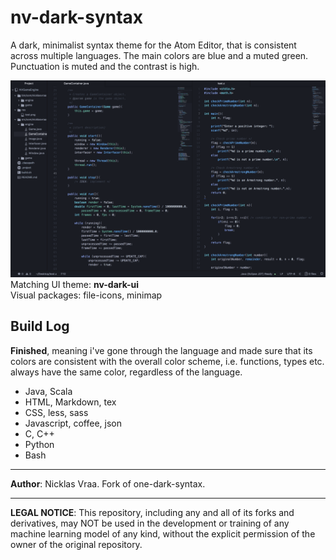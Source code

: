 # nv-dark-syntax
A dark, minimalist syntax theme for the Atom Editor, that is consistent across multiple languages. The main colors are blue and a muted green. Punctuation is muted and the contrast is high.

![nv-dark-syntax](https://github.com/NicklasVraa/nv-dark-syntax/blob/master/example.png?raw=true)
Matching UI theme: **nv-dark-ui**  
Visual packages: file-icons, minimap

## Build Log
**Finished**, meaning i've gone through the language and made sure that its colors are consistent with the overall color scheme, i.e. functions, types etc. always have the same color, regardless of the language.

- Java, Scala
- HTML, Markdown, tex
- CSS, less, sass
- Javascript, coffee, json
- C, C++
- Python
- Bash

---
**Author**: Nicklas Vraa. Fork of one-dark-syntax.

---
**LEGAL NOTICE**: This repository, including any and all of its forks and derivatives, may NOT be used in the development or training of any machine learning model of any kind, without the explicit permission of the owner of the original repository.
